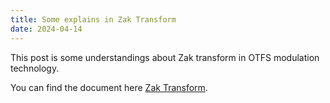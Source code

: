 ```yaml
---
title: Some explains in Zak Transform
date: 2024-04-14
---
```


This post is some understandings about Zak transform in OTFS modulation technology.

You can find the document here [Zak Transform](../files/NoteinSimplifiedChinese.pdf).